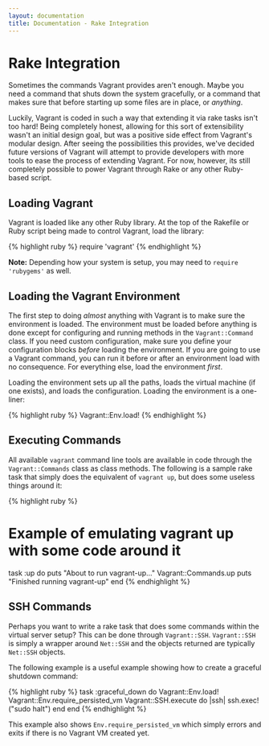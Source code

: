 ```yaml
---
layout: documentation
title: Documentation - Rake Integration
---
```

# Rake Integration

Sometimes the commands Vagrant provides aren't enough. Maybe you need
a command that shuts down the system gracefully, or a command that makes
sure that before starting up some files are in place, or _anything_.

Luckily, Vagrant is coded in such a way that extending it via rake
tasks isn't too hard! Being completely honest, allowing for this sort of
extensibility wasn't an initial design goal, but was a positive side
effect from Vagrant's modular design. After seeing the possibilities
this provides, we've decided future versions of Vagrant will attempt to
provide developers with more tools to ease the process of extending
Vagrant. For now, however, its still completely possible to power Vagrant
through Rake or any other Ruby-based script.

## Loading Vagrant

Vagrant is loaded like any other Ruby library. At the top of the Rakefile
or Ruby script being made to control Vagrant, load the library:

{% highlight ruby %}
require 'vagrant'
{% endhighlight %}

**Note:** Depending how your system is setup, you may need to `require 'rubygems'`
as well.

## Loading the Vagrant Environment

The first step to doing _almost_ anything with Vagrant is to make sure the
environment is loaded. The environment must be loaded before anything is
done except for configuring and running methods in the `Vagrant::Command`
class. If you need custom configuration, make sure you
define your configuration blocks _before_ loading the environment. If you
are going to use a Vagrant command, you can run it before or after an
environment load with no consequence. For
everything else, load the environment _first_.

Loading the environment sets up all the paths, loads the virtual
machine (if one exists), and loads the configuration. Loading the
environment is a one-liner:

{% highlight ruby %}
Vagrant::Env.load!
{% endhighlight %}

## Executing Commands

All available `vagrant` command line tools are available in code through
the `Vagrant::Commands` class as class methods. The following is a sample
rake task that simply does the equivalent of `vagrant up`, but does some
useless things around it:

{% highlight ruby %}
# Example of emulating vagrant up with some code around it
task :up do
  puts "About to run vagrant-up..."
  Vagrant::Commands.up
  puts "Finished running vagrant-up"
end
{% endhighlight %}

## SSH Commands

Perhaps you want to write a rake task that does some commands within the
virtual server setup? This can be done through `Vagrant::SSH`. `Vagrant::SSH`
is simply a wrapper around `Net::SSH` and the objects returned are typically
`Net::SSH` objects.

The following example is a useful example showing how to create a graceful
shutdown command:

{% highlight ruby %}
task :graceful_down do
  Vagrant::Env.load!
  Vagrant::Env.require_persisted_vm
  Vagrant::SSH.execute do |ssh|
    ssh.exec!("sudo halt")
  end
end
{% endhighlight %}

This example also shows `Env.require_persisted_vm` which simply errors and
exits if there is no Vagrant VM created yet.
